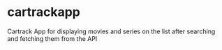 # cartrackapp
Cartrack App for displaying movies and series on the list after searching and fetching them from the API
